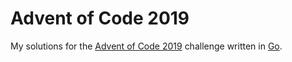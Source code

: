 # Advent of Code 2019

My solutions for the [Advent of Code 2019](https://adventofcode.com/2019) challenge written in [Go](https://golang.org/).
